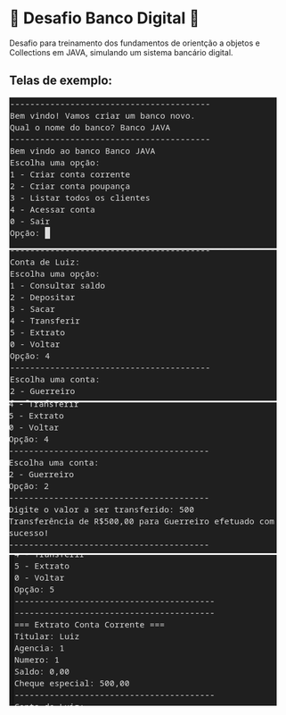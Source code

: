 # 🏦️ Desafio Banco Digital 📲️

Desafio para treinamento dos fundamentos de orientção a objetos e Collections em JAVA, simulando um sistema bancário digital.

## Telas de exemplo:

<img src="./assets/tela01.png">
<img src="./assets/tela02.png">
<img src="./assets/tela03.png">
<img src="./assets/tela04.png">